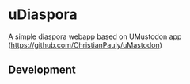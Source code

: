 # uDiaspora

A simple diaspora webapp based on UMustodon app (https://github.com/ChristianPauly/uMastodon)

## Development

